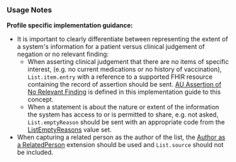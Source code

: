 ### Usage Notes

**Profile specific implementation guidance:**
- It is important to clearly differentiate between representing the extent of a system's information for a patient versus clinical judgement of negation or no relevant finding:
  - When asserting clinical judgement that there are no items of specific interest, (e.g. no current medications or no history of vaccination), `List.item.entry` with a reference to a supported FHIR resource containing the record of assertion should be sent. [AU Assertion of No Relevant Finding](StructureDefinition-au-norelevantfinding.html) is defined in this implementation guide to this concept.
  - When a statement is about the nature or extent of the information the system has access to or is permitted to share, e.g. not asked, `List.emptyReason` should be sent with an appropriate code from the [ListEmptyReasons](http://hl7.org/fhir/R4/valueset-list-empty-reason.html) value set.
- When capturing a related person as the author of the list, the [Author as a RelatedPerson](StructureDefinition-author-related-person.html) extension should be used and `List.source` should not be included.